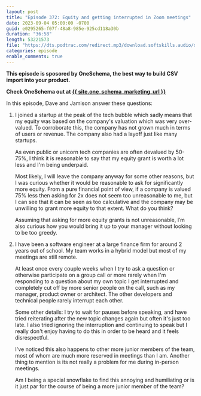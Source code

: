 ```yaml
---
layout: post
title: "Episode 372: Equity and getting interrupted in Zoom meetings"
date: 2023-09-04 05:00:00 -0700
guid: e0295265-f07f-48a8-985e-925cd118a30b
duration: "36:58"
length: 53221573
file: "https://dts.podtrac.com/redirect.mp3/download.softskills.audio/sse-372.mp3"
categories: episode
enable_comments: true
---
```


<b>This episode is sposored by OneSchema, the best way to build CSV import into your product.</b>

<b>Check OneSchema out at <a href="{{ site.one_schema_marketing_url }}">{{ site.one_schema_marketing_url }}</a></b>

In this episode, Dave and Jamison answer these questions:

1. I joined a startup at the peak of the tech bubble which sadly means that my equity was based on the company's valuation which was very over-valued. To corroborate this, the company has not grown much in terms of users or revenue. The company also had a layoff just like many startups.
   
   As even public or unicorn tech companies are often devalued by 50-75%, I think it is reasonable to say that my equity grant is worth a lot less and I'm being underpaid.
   
   Most likely, I will leave the company anyway for some other reasons, but I was curious whether it would be reasonable to ask for significantly more equity. From a pure financial point of view, if a company is valued 75% less then asking for 2x does not seem too unreasonable to me, but I can see that it can be seen as too calculative and the company may be unwilling to grant more equity to that extent. What do you think?
   
   
   Assuming that asking for more equity grants is not unreasonable, I’m also curious how you would bring it up to your manager without looking to be too greedy.

2. I have been a software engineer at a large finance firm for around 2 years out of school. My team works in a hybrid model but most of my meetings are still remote.
   
   At least once every couple weeks when I try to ask a question or otherwise participate on a group call or more rarely when I'm responding to a question about my own topic I get interrupted and completely cut off by more senior people on the call, such as my manager, product owner or architect. The other developers and technical people rarely interrupt each other.
   
   Some other details: I try to wait for pauses before speaking, and have tried reiterating after the new topic changes again but often it's just too late. I also tried ignoring the interruption and continuing to speak but I really don't enjoy having to do this in order to be heard and it feels disrespectful.
   
   I've noticed this also happens to other more junior members of the team, most of whom are much more reserved in meetings than I am. Another thing to mention is its not really a problem for me during in-person meetings.
   
   Am I being a special snowflake to find this annoying and humiliating or is it just par for the course of being a more junior member of the team?
